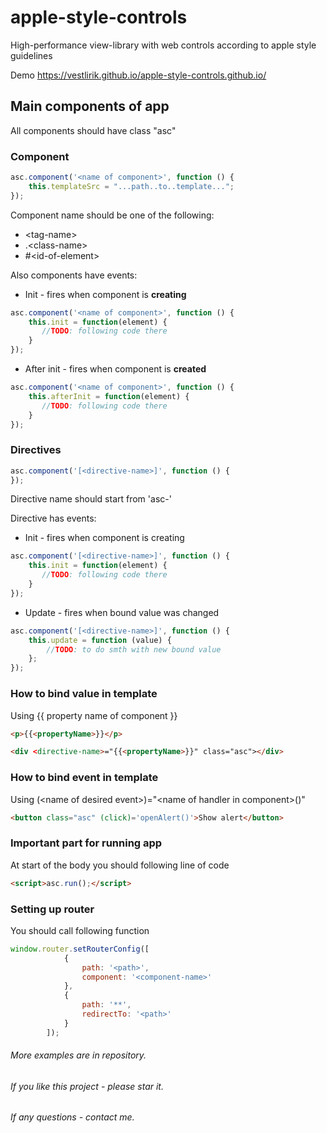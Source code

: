 # apple-style-controls
High-performance view-library with web controls according to apple style guidelines

Demo
https://vestlirik.github.io/apple-style-controls.github.io/

## Main components of app
All components should have class "asc"
### Component

```javascript
asc.component('<name of component>', function () {
    this.templateSrc = "...path..to..template...";
});
```
Component name should be one of the following:
* \<tag-name>
* .\<class-name>
* \#\<id-of-element>


Also components have events:
* Init - fires when component is **creating**
```javascript
asc.component('<name of component>', function () {
    this.init = function(element) {
       //TODO: following code there 
    }
});
```
* After init - fires when component is **created**
```javascript
asc.component('<name of component>', function () {
    this.afterInit = function(element) {
       //TODO: following code there 
    }
});
```

### Directives
```javascript
asc.component('[<directive-name>]', function () {
});
```
Directive name should start from 'asc-'

Directive has events:
* Init - fires when component is creating
```javascript
asc.component('[<directive-name>]', function () {
    this.init = function(element) {
       //TODO: following code there 
    }
});
```
* Update - fires when bound value was changed
```javascript
asc.component('[<directive-name>]', function () {
    this.update = function (value) {
        //TODO: to do smth with new bound value
    };
});
```

### How to bind value in template
Using {{ property name of component }}
```html
<p>{{<propertyName>}}</p>
```
```html
<div <directive-name>="{{<propertyName>}}" class="asc"></div>
```

### How to bind event in template
Using (\<name of desired event>)="\<name of handler in component>()"
```html
<button class="asc" (click)='openAlert()'>Show alert</button>
```

### Important part for running app
At start of the body you should following line of code
```html
<script>asc.run();</script>
```
### Setting up router
You should call following function
```javascript
window.router.setRouterConfig([
            {
                path: '<path>',
                component: '<component-name>'
            },
            {
                path: '**',
                redirectTo: '<path>'
            }
        ]);
```

###### More examples are in repository.
###### If you like this project - please star it.
###### If any questions - contact me.
